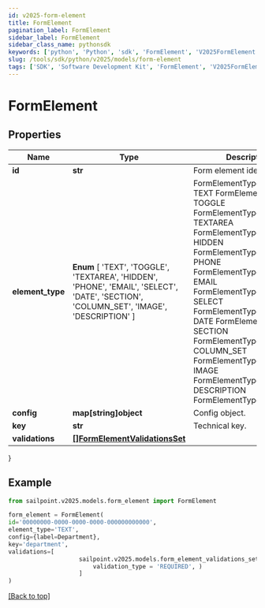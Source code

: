 ```yaml
---
id: v2025-form-element
title: FormElement
pagination_label: FormElement
sidebar_label: FormElement
sidebar_class_name: pythonsdk
keywords: ['python', 'Python', 'sdk', 'FormElement', 'V2025FormElement'] 
slug: /tools/sdk/python/v2025/models/form-element
tags: ['SDK', 'Software Development Kit', 'FormElement', 'V2025FormElement']
---
```


# FormElement


## Properties

Name | Type | Description | Notes
------------ | ------------- | ------------- | -------------
**id** | **str** | Form element identifier. | [optional] 
**element_type** |  **Enum** [  'TEXT',    'TOGGLE',    'TEXTAREA',    'HIDDEN',    'PHONE',    'EMAIL',    'SELECT',    'DATE',    'SECTION',    'COLUMN_SET',    'IMAGE',    'DESCRIPTION' ] | FormElementType value.  TEXT FormElementTypeText TOGGLE FormElementTypeToggle TEXTAREA FormElementTypeTextArea HIDDEN FormElementTypeHidden PHONE FormElementTypePhone EMAIL FormElementTypeEmail SELECT FormElementTypeSelect DATE FormElementTypeDate SECTION FormElementTypeSection COLUMN_SET FormElementTypeColumns IMAGE FormElementTypeImage DESCRIPTION FormElementTypeDescription | [optional] 
**config** | **map[string]object** | Config object. | [optional] 
**key** | **str** | Technical key. | [optional] 
**validations** | [**[]FormElementValidationsSet**](form-element-validations-set) |  | [optional] 
}

## Example

```python
from sailpoint.v2025.models.form_element import FormElement

form_element = FormElement(
id='00000000-0000-0000-0000-000000000000',
element_type='TEXT',
config={label=Department},
key='department',
validations=[
                    sailpoint.v2025.models.form_element_validations_set.FormElementValidationsSet(
                        validation_type = 'REQUIRED', )
                    ]
)

```
[[Back to top]](#) 

